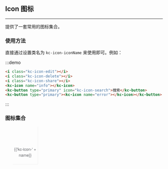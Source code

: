 <script>
  import iconList from '@/icon.json';

  export default {
    data() {
      return {
        icons: iconList
      };
    }
  }
</script>
<style lang="scss">
.demo-icon i {
    color: #606266;
    font-size: 1.5em;
    margin:0 10px;
    vertical-align: middle;
  }

  .demo-icon .source > button {
    margin: 0 20px;
  }

  .markcss section > ul.icon-list {
    overflow: hidden;
    list-style: none;
    padding: 0;
    border: 1px solid #eaeefb;
    border-radius: 4px;
  }
  .icon-list li {
  list-style:none;
    float: left;
    width: 16.66%;
    text-align: center;
    height: 120px;
    line-height: 120px;
    color: #666;
    font-size: 13px;
    transition: color .15s linear;

    border-right: 1px solid #eee;
    border-bottom: 1px solid #eee;
    margin-right: -1px;
    margin-bottom: -1px;

    @utils-vertical-center;

    span {
      display: inline-block;
      line-height: normal;
      vertical-align: middle;
      font-family: 'Helvetica Neue',Helvetica,'PingFang SC','Hiragino Sans GB','Microsoft YaHei',SimSun,sans-serif;
      color: #99a9bf;
    }

    i {
      display: block;
      font-size: 32px;
      margin-bottom: 15px;
      color: #606266;
    }

    .icon-name {
      display: inline-block;
      padding: 0 3px;
      height: 1em;
      color: #606266;
    }

    &:hover {
      color: rgb(92, 182, 255);
    }
  }
</style>
## Icon 图标
-------------------

提供了一套常用的图标集合。

### 使用方法

直接通过设置类名为 `kc-icon-iconName` 来使用即可。例如：

:::demo
```html
<i class="kc-icon-edit"></i>
<i class="kc-icon-delete"></i>
<i class="kc-icon-share"></i>
<kc-icon name="info"></kc-icon>
<kc-button type="primary" icon="kc-icon-search">搜索</kc-button>
<kc-button type="primary"><kc-icon name="error"></kc-icon></kc-button>

```
:::

### 图标集合

<ul class="icon-list">
  <li v-for="name in icons" :key="name">
    <span>
      <i :class="'kc-icon-' + name"></i>
      <span class="icon-name">{{'kc-icon-' + name}}</span>
    </span>
  </li>
</ul>
